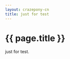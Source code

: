```yaml
---
layout: crazepony-cn
title: just for test
---
```


{{ page.title }}
================
just for test.
